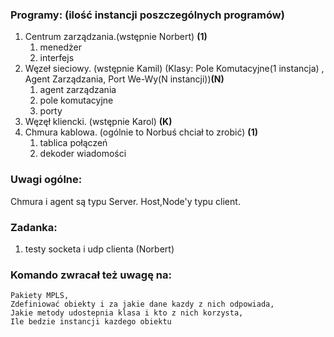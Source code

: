 ### **Programy:** (ilość instancji poszczególnych programów)
1. Centrum zarządzania.(wstępnie Norbert) **(1)**
    1. menedżer 
    2. interfejs
2. Węzeł sieciowy. (wstępnie Kamil) (Klasy: Pole Komutacyjne(1 instancja) , Agent Zarządzania, Port We-Wy(N instancji))**(N)**
    1. agent zarządzania
    2. pole komutacyjne
    3. porty
3. Węzęł kliencki. (wstępnie Karol) **(K)**
4. Chmura kablowa. (ogólnie to Norbuś chciał to zrobić) **(1)**
    1. tablica połączeń
    2. dekoder wiadomości
    
 
### **Uwagi ogólne:**   
Chmura i agent są typu Server.
Host,Node'y typu client.
### **Zadanka:**
1. testy socketa i udp clienta (Norbert)



### **Komando zwracał też uwagę na:**
    Pakiety MPLS, 
    Zdefiniować obiekty i za jakie dane kazdy z nich odpowiada, 
    Jakie metody udostepnia klasa i kto z nich korzysta,
    Ile bedzie instancji kazdego obiektu

